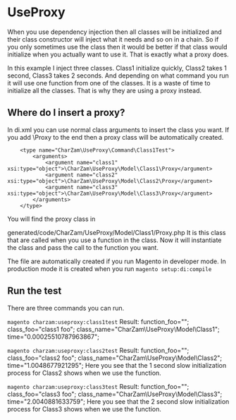 UseProxy
=========
When you use dependency injection then all classes will be initialized and their class constructor will inject what it needs and so on in a chain.
So if you only sometimes use the class then it would be better if that class would initialize when you actually want to use it.
That is exactly what a proxy does.

In this example I inject three classes. Class1 initialize quickly, Class2 takes 1 second, Class3 takes 2 seconds.
And depending on what command you run it will use one function from one of the classes. It is a waste of time to initialize all the classes.
That is why they are using a proxy instead.

Where do I insert a proxy?
--------------------------
In di.xml you can use normal class arguments to insert the class you want. If you add \Proxy to the end then a proxy class will be automatically created.
```
    <type name="CharZam\UseProxy\Command\Class1Test">
        <arguments>
            <argument name="class1" xsi:type="object">\CharZam\UseProxy\Model\Class1\Proxy</argument>
            <argument name="class2" xsi:type="object">\CharZam\UseProxy\Model\Class2\Proxy</argument>
            <argument name="class3" xsi:type="object">\CharZam\UseProxy\Model\Class3\Proxy</argument>
        </arguments>
    </type>
```
You will find the proxy class in 

generated/code/CharZam/UseProxy/Model/Class1/Proxy.php
It is this class that are called when you use a function in the class. Now it will instantiate the class and pass the call to the function you want.

The file are automatically created if you run Magento in developer mode.
In production mode it is created when you run ```magento setup:di:compile```

Run the test
------------
There are three commands you can run.

```magento charzam:useproxy:class1test```
Result:
function_foo=""; class_foo="class1 foo"; class_name="CharZam\UseProxy\Model\Class1"; time="0.00025510787963867";

```magento charzam:useproxy:class2test```
Result:
function_foo=""; class_foo="class2 foo"; class_name="CharZam\UseProxy\Model\Class2"; time="1.0048677921295";
Here you see that the 1 second slow initialization process for Class2 shows when we use the function.

```magento charzam:useproxy:class3test```
Result:
function_foo=""; class_foo="class3 foo"; class_name="CharZam\UseProxy\Model\Class3"; time="2.0040881633759";
Here you see that the 2 second slow initialization process for Class3 shows when we use the function.
